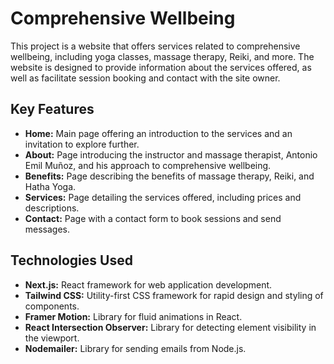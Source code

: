 # Comprehensive Wellbeing

This project is a website that offers services related to comprehensive wellbeing, including yoga classes, massage therapy, Reiki, and more. The website is designed to provide information about the services offered, as well as facilitate session booking and contact with the site owner.

## Key Features

- **Home:** Main page offering an introduction to the services and an invitation to explore further.
- **About:** Page introducing the instructor and massage therapist, Antonio Emil Muñoz, and his approach to comprehensive wellbeing.
- **Benefits:** Page describing the benefits of massage therapy, Reiki, and Hatha Yoga.
- **Services:** Page detailing the services offered, including prices and descriptions.
- **Contact:** Page with a contact form to book sessions and send messages.

## Technologies Used

- **Next.js:** React framework for web application development.
- **Tailwind CSS:** Utility-first CSS framework for rapid design and styling of components.
- **Framer Motion:** Library for fluid animations in React.
- **React Intersection Observer:** Library for detecting element visibility in the viewport.
- **Nodemailer:** Library for sending emails from Node.js.

